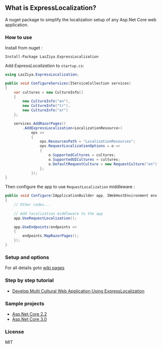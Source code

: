 ## What is ExpressLocalization? 
A nuget package to simplify the localization setup of any Asp.Net Core web application.

### How to use
Install from nuget :
````
Install-Package LazZiya.ExpressLocalization
````

Add _ExpressLocalization_ to `startup.cs`:
````cs
using LazZiya.ExpressLocalization;

public void ConfigureServices(IServiceCollection services)
{    
    var cultures = new CultureInfo[]
    {
        new CultureInfo("en"),
        new CultureInfo("tr"),
        new CultureInfo("ar")
    };

    services.AddRazorPages()
        .AddExpressLocalization<LocalizationResource>(
            ops =>
            {
                ops.ResourcesPath = "LocalizationResources";
                ops.RequestLocalizationOptions = o =>
                {
                    o.SupportedCultures = cultures;
                    o.SupportedUICultures = cultures;
                    o.DefaultRequestCulture = new RequestCulture("en");
                };
            });
}
````

Then configure the app to use `RequestLocalization` middleware :
````cs
public void Configure(IApplicationBuilder app, IWebHostEnvironment env)
{
    // Other codes...
    
    // Add localization middleware to the app
    app.UseRequestLocalization();

    app.UseEndpoints(endpoints =>
    {
        endpoints.MapRazorPages();
    });
}
````

### Setup and options
For all details goto [wiki pages](https://github.com/LazZiya/ExpressLocalization/wiki)

### Step by step tutorial 
 * [Develop Multi Cultural Web Application Using ExpressLocalization](http://ziyad.info/en/articles/36-Develop_Multi_Cultural_Web_Application_Using_ExpressLocalization)

### Sample projects
 * [Asp.Net Core 2.2](https://github.com/LazZiya/ExpressLocalizationSample)
 * [Asp.Net Core 3.0](https://github.com/LazZiya/ExpressLocalizationSampleCore3)

### License
MIT
